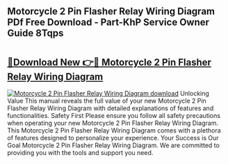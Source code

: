 ## Motorcycle 2 Pin Flasher Relay Wiring Diagram PDf Free Download - Part-KhP Service Owner Guide 8Tqps

# <h2><a href="http://dfnciu.blite.top/?on=Motorcycle+2+Pin+Flasher+Relay+Wiring+Diagram">🔗Download New 👉🔴 Motorcycle 2 Pin Flasher Relay Wiring Diagram</a></h2>

[![Motorcycle 2 Pin Flasher Relay Wiring Diagram download](https://i.imgur.com/lujVjoI.png)](http://dfnciu.blite.top/?on=Motorcycle+2+Pin+Flasher+Relay+Wiring+Diagram)
Unlocking Value This manual reveals the full value of your new Motorcycle 2 Pin Flasher Relay Wiring Diagram with detailed explanations of features and functionalities. Safety First Please ensure you follow all safety precautions when operating your new Motorcycle 2 Pin Flasher Relay Wiring Diagram. This Motorcycle 2 Pin Flasher Relay Wiring Diagram comes with a plethora of features designed to personalize your experience. Your Success is Our Goal Motorcycle 2 Pin Flasher Relay Wiring Diagram. We are committed to providing you with the tools and support you need.
